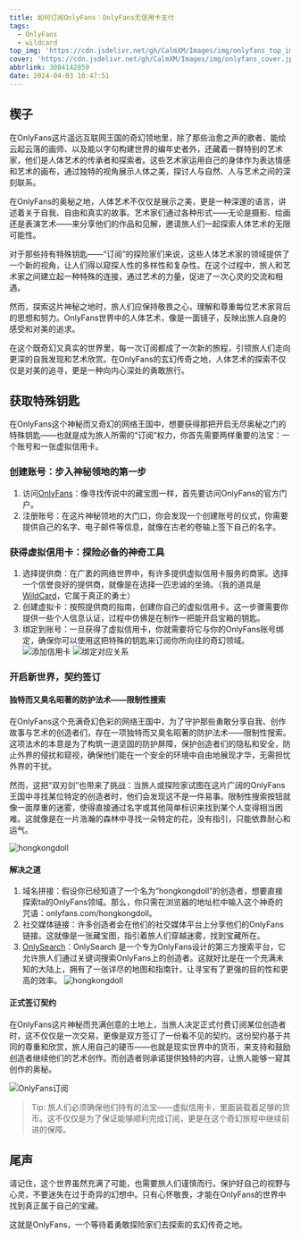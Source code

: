 ```yaml
---
title: 如何订阅OnlyFans：OnlyFans无信用卡支付
tags:
  - OnlyFans
  - wildcard
top_img: 'https://cdn.jsdelivr.net/gh/CalmXM/Images/img/onlyfans_top_img.jpg'
cover: 'https://cdn.jsdelivr.net/gh/CalmXM/Images/img/onlyfans_cover.jpg'
abbrlink: 3084142859
date: 2024-04-03 10:47:51
---
```



## 楔子

在OnlyFans这片遥远互联网王国的奇幻领地里，除了那些治愈之声的歌者、能绘云起云落的画师、以及能以字句构建世界的编年史者外，还藏着一群特别的艺术家，他们是人体艺术的传承者和探索者。这些艺术家运用自己的身体作为表达情感和艺术的画布，通过独特的视角展示人体之美，探讨人与自然、人与艺术之间的深刻联系。

在OnlyFans的奥秘之地，人体艺术不仅仅是展示之美，更是一种深邃的语言，讲述着关于自我、自由和真实的故事。艺术家们通过各种形式——无论是摄影、绘画还是表演艺术——来分享他们的作品和见解，邀请旅人们一起探索人体艺术的无限可能性。

对于那些持有特殊钥匙——“订阅”的探险家们来说，这些人体艺术家的领域提供了一个新的视角，让人们得以窥探人性的多样性和复杂性。在这个过程中，旅人和艺术家之间建立起一种特殊的连接，通过艺术的力量，促进了一次心灵的交流和相遇。

然而，探索这片神秘之地时，旅人们应保持敬畏之心，理解和尊重每位艺术家背后的思想和努力。OnlyFans世界中的人体艺术，像是一面镜子，反映出旅人自身的感受和对美的追求。

在这个既奇幻又真实的世界里，每一次订阅都成了一次新的旅程，引领旅人们走向更深的自我发现和艺术欣赏。在OnlyFans的玄幻传奇之地，人体艺术的探索不仅仅是对美的追寻，更是一种向内心深处的勇敢旅行。

## 获取特殊钥匙

在OnlyFans这个神秘而又奇幻的网络王国中，想要获得那把开启无尽奥秘之门的特殊钥匙——也就是成为旅人所需的“订阅”权力，你首先需要两样重要的法宝：一个账号和一张虚拟信用卡。

### 创建账号：步入神秘领地的第一步

1. 访问[OnlyFans](https://onlyfans.com/)：像寻找传说中的藏宝图一样，首先要访问OnlyFans的官方门户。
2. 注册账号：在这片神秘领地的大门口，你会发现一个创建账号的仪式，你需要提供自己的名字、电子邮件等信息，就像在古老的卷轴上签下自己的名字。

### 获得虚拟信用卡：探险必备的神奇工具

1. 选择提供商：在广袤的网络世界中，有许多提供虚拟信用卡服务的商家。选择一个信誉良好的提供商，就像是在选择一匹忠诚的坐骑。（我的道具是[WildCard](https://bewildcard.com/i/IKUNCTRL)，它属于真正的勇士）
2. 创建虚拟卡：按照提供商的指南，创建你自己的虚拟信用卡。这一步骤需要你提供一些个人信息认证，过程中仿佛是在制作一把能开启宝箱的钥匙。
3. 绑定到账号：一旦获得了虚拟信用卡，你就需要将它与你的OnlyFans账号绑定，确保你可以使用这把特殊的钥匙来订阅你所向往的奇幻领域。
![添加信用卡](https://cdn.jsdelivr.net/gh/CalmXM/Images/img/onlyfans_subscribe.png)
![绑定对应关系](https://cdn.jsdelivr.net/gh/CalmXM/Images/img/wildcard_pay.png)

### 开启新世界，契约签订

#### 独特而又臭名昭著的防护法术——限制性搜索

在OnlyFans这个充满奇幻色彩的网络王国中，为了守护那些勇敢分享自我、创作故事与艺术的创造者们，存在一项独特而又臭名昭著的防护法术——限制性搜索。这项法术的本意是为了构筑一道坚固的防护屏障，保护创造者们的隐私和安全，防止外界的侵扰和窥视，确保他们能在一个安全的环境中自由地展现才华，无需担忧外界的干扰。

然而，这把“双刃剑”也带来了挑战：当旅人或探险家试图在这片广阔的OnlyFans王国中寻找某位特定的创造者时，他们会发现这不是一件易事。限制性搜索按钮就像一面厚重的迷雾，使得直接通过名字或其他简单标识来找到某个人变得相当困难。这就像是在一片浩瀚的森林中寻找一朵特定的花，没有指引，只能依靠耐心和运气。

![hongkongdoll](https://cdn.jsdelivr.net/gh/CalmXM/Images/img/onlyfans_hongkongdoll.png)

#### 解决之道

1. 域名拼接：假设你已经知道了一个名为“hongkongdoll”的创造者，想要直接探索ta的OnlyFans领域。那么，你只需在浏览器的地址栏中输入这个神奇的咒语：onlyfans.com/hongkongdoll。
2. 社交媒体链接：许多创造者会在他们的社交媒体平台上分享他们的OnlyFans链接。这就像是一张藏宝图，指引着旅人们穿越迷雾，找到宝藏所在。
3. [OnlySearch](https://onlysearch.co/)：OnlySearch 是一个专为OnlyFans设计的第三方搜索平台，它允许旅人们通过关键词搜索OnlyFans上的创造者。这就好比是在一个充满未知的大陆上，拥有了一张详尽的地图和指南针，让寻宝有了更强的目的性和更高的效率。
![hongkongdoll](https://cdn.jsdelivr.net/gh/CalmXM/Images/img/hongkongdoll_search.png)

#### 正式签订契约

在OnlyFans这片神秘而充满创意的土地上，当旅人决定正式付费订阅某位创造者时，这不仅仅是一次交易，更像是双方签订了一份看不见的契约。这份契约基于共同的尊重和欣赏，旅人用自己的硬币——也就是现实世界中的货币，来支持和鼓励创造者继续他们的艺术创作。而创造者则承诺提供独特的内容，让旅人能够一窥其创作的奥秘。

![OnlyFans订阅](https://cdn.jsdelivr.net/gh/CalmXM/Images/img/onlyfans_hkd_subscrible.png)

> Tip: 旅人们必须确保他们持有的法宝——虚拟信用卡，里面装载着足够的货币。这不仅仅是为了保证能够顺利完成订阅，更是在这个奇幻旅程中继续前进的保障。

## 尾声

请记住，这个世界虽然充满了可能，也需要旅人们谨慎而行。保护好自己的视野与心灵，不要迷失在过于奇异的幻想中。只有心怀敬畏，才能在OnlyFans的世界中找到真正属于自己的宝藏。

这就是OnlyFans，一个等待着勇敢探险家们去探索的玄幻传奇之地。
